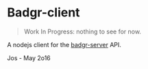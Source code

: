 # Badgr-client

> Work In Progress: nothing to see for now.

A nodejs client for the [badgr-server](https://github.com/concentricsky/badgr-server) API.


Jos - May 2o16